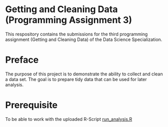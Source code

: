 # Getting and Cleaning Data (Programming Assignment 3)
This respository contains the submissions for the third programming assignment (Getting and Cleaning Data) of the Data Science Specialization.

# Preface
The purpose of this project is to demonstrate the ability to collect and clean a data set. The goal is to prepare tidy data that can be used for later analysis.

# Prerequisite
To be able to work with the uploaded R-Script [run_analysis.R](./ProgrammingAssignment3/run_analysis.R)
